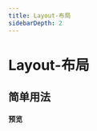 ```yaml
---
title: Layout-布局
sidebarDepth: 2
---
```


# Layout-布局

## 简单用法
#### 预览
####
<layout-demo></layout-demo>